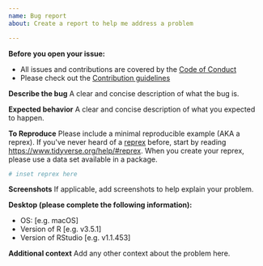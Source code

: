 ```yaml
---
name: Bug report
about: Create a report to help me address a problem

---
```


**Before you open your issue:**
* All issues and contributions are covered by the [Code of Conduct](/.github/CODE_OF_CONDUCT.md)
* Please check out the [Contribution guidelines](/.github/CONTRIBUTING.md)

**Describe the bug**
A clear and concise description of what the bug is.

**Expected behavior**
A clear and concise description of what you expected to happen.

**To Reproduce**
Please include a minimal reproducible example (AKA a reprex). If you've never
heard of a [reprex](http://reprex.tidyverse.org/) before, start by reading
<https://www.tidyverse.org/help/#reprex>. When you create your reprex, please use
a data set available in a package.

```r
# inset reprex here
```

**Screenshots**
If applicable, add screenshots to help explain your problem.

**Desktop (please complete the following information):**
 - OS: [e.g. macOS]
 - Version of R [e.g. v3.5.1]
 - Version of RStudio [e.g. v1.1.453]

**Additional context**
Add any other context about the problem here.
